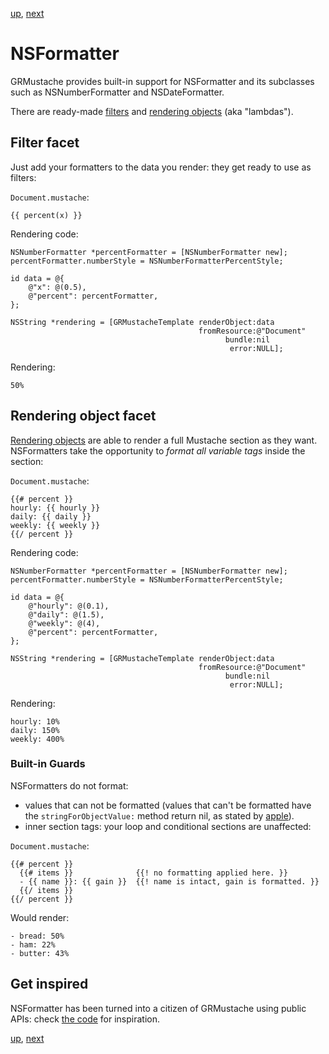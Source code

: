 [up](../../../../GRMustache#documentation), [next](../../../tree/master/Guides/sample_code)

NSFormatter
===========

GRMustache provides built-in support for NSFormatter and its subclasses such as NSNumberFormatter and NSDateFormatter.

There are ready-made [filters](filters.md) and [rendering objects](rendering_objects.md) (aka "lambdas").


Filter facet
------------

Just add your formatters to the data you render: they get ready to use as filters:

`Document.mustache`:

    {{ percent(x) }}

Rendering code:

```objc
NSNumberFormatter *percentFormatter = [NSNumberFormatter new];
percentFormatter.numberStyle = NSNumberFormatterPercentStyle;

id data = @{
    @"x": @(0.5),
    @"percent": percentFormatter,
};

NSString *rendering = [GRMustacheTemplate renderObject:data
                                          fromResource:@"Document"
                                                bundle:nil
                                                 error:NULL];
```

Rendering:

    50%


Rendering object facet
----------------------

[Rendering objects](rendering_objects.md) are able to render a full Mustache section as they want. NSFormatters take the opportunity to *format all variable tags* inside the section:

`Document.mustache`:

    {{# percent }}
    hourly: {{ hourly }}
    daily: {{ daily }}
    weekly: {{ weekly }}
    {{/ percent }}

Rendering code:

```objc
NSNumberFormatter *percentFormatter = [NSNumberFormatter new];
percentFormatter.numberStyle = NSNumberFormatterPercentStyle;

id data = @{
    @"hourly": @(0.1),
    @"daily": @(1.5),
    @"weekly": @(4),
    @"percent": percentFormatter,
};

NSString *rendering = [GRMustacheTemplate renderObject:data
                                          fromResource:@"Document"
                                                bundle:nil
                                                 error:NULL];
```

Rendering:

    hourly: 10%
    daily: 150%
    weekly: 400%

### Built-in Guards

NSFormatters do not format:

- values that can not be formatted (values that can't be formatted have the `stringForObjectValue:` method return nil, as stated by [apple](https://developer.apple.com/library/mac/#documentation/Cocoa/Reference/Foundation/Classes/NSFormatter_Class/Reference/Reference.html#//apple_ref/occ/instm/NSFormatter/stringForObjectValue:)).
- inner section tags: your loop and conditional sections are unaffected:

`Document.mustache`:

    {{# percent }}
      {{# items }}              {{! no formatting applied here. }}
      - {{ name }}: {{ gain }}  {{! name is intact, gain is formatted. }}
      {{/ items }}
    {{/ percent }}

Would render:

    - bread: 50%
    - ham: 22%
    - butter: 43%


Get inspired
------------

NSFormatter has been turned into a citizen of GRMustache using public APIs: check [the code](../src/classes/NSFormatter%2BGRMustache.m) for inspiration.

[up](../../../../GRMustache#documentation), [next](../../../tree/master/Guides/sample_code)
